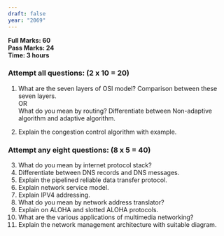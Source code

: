 ```yaml
---
draft: false
year: "2069"
---
```


**Full Marks: 60**\
**Pass Marks: 24**\
**Time: 3 hours**

### Attempt all questions: (2 x 10 = 20)

1. What are the seven layers of OSI model? Comparison between these seven layers.\
    OR\
   What do you mean by routing? Differentiate between Non-adaptive algorithm and adaptive algorithm.

2. Explain the congestion control algorithm with example.

### Attempt any eight questions: (8 x 5 = 40)

3. What do you mean by internet protocol stack?
4. Differentiate between DNS records and DNS messages.
5. Explain the pipelined reliable data transfer protocol.
6. Explain network service model.
7. Explain IPV4 addressing.
8. What do you mean by network address translator?
9. Explain on ALOHA and slotted ALOHA protocols.
10. What are the various applications of multimedia networking?
11. Explain the network management architecture with suitable diagram.
